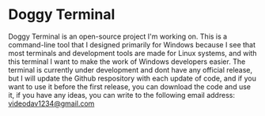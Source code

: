 # Doggy Terminal
Doggy Terminal is an open-source project I'm working on.
This is a command-line tool that I designed primarily for Windows because I see that most terminals and development tools are made for Linux systems, and with this terminal I want to make the work of Windows developers easier.
The terminal is currently under development and dont have any official release, but I will update the Github respository with each update of code, and if you want to use it before the first release, you can download the code and use it, if you have any ideas, you can write to the following email address:
videodav1234@gmail.com
